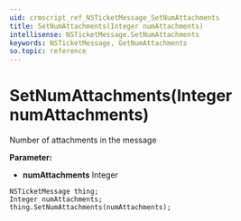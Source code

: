 ```yaml
---
uid: crmscript_ref_NSTicketMessage_SetNumAttachments
title: SetNumAttachments(Integer numAttachments)
intellisense: NSTicketMessage.SetNumAttachments
keywords: NSTicketMessage, GetNumAttachments
so.topic: reference
---
```


# SetNumAttachments(Integer numAttachments)

Number of attachments in the message

**Parameter:** 
* **numAttachments** Integer

```crmscript
NSTicketMessage thing;
Integer numAttachments;
thing.SetNumAttachments(numAttachments);
```

